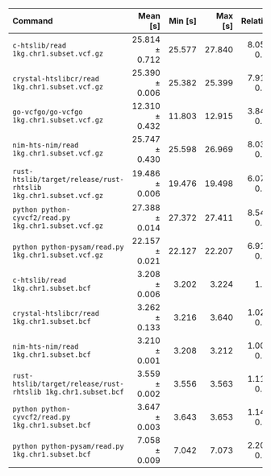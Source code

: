 | Command | Mean [s] | Min [s] | Max [s] | Relative |
|:---|---:|---:|---:|---:|
| `c-htslib/read                           1kg.chr1.subset.vcf.gz` | 25.814 ± 0.712 | 25.577 | 27.840 | 8.05 ± 0.22 |
| `crystal-htslibcr/read                   1kg.chr1.subset.vcf.gz` | 25.390 ± 0.006 | 25.382 | 25.399 | 7.91 ± 0.02 |
| `go-vcfgo/go-vcfgo                       1kg.chr1.subset.vcf.gz` | 12.310 ± 0.432 | 11.803 | 12.915 | 3.84 ± 0.13 |
| `nim-hts-nim/read                        1kg.chr1.subset.vcf.gz` | 25.747 ± 0.430 | 25.598 | 26.969 | 8.03 ± 0.13 |
| `rust-htslib/target/release/rust-rhtslib 1kg.chr1.subset.vcf.gz` | 19.486 ± 0.006 | 19.476 | 19.498 | 6.07 ± 0.01 |
| `python python-cyvcf2/read.py            1kg.chr1.subset.vcf.gz` | 27.388 ± 0.014 | 27.372 | 27.411 | 8.54 ± 0.02 |
| `python python-pysam/read.py             1kg.chr1.subset.vcf.gz` | 22.157 ± 0.021 | 22.127 | 22.207 | 6.91 ± 0.01 |
| `c-htslib/read                           1kg.chr1.subset.bcf` | 3.208 ± 0.006 | 3.202 | 3.224 | 1.00 |
| `crystal-htslibcr/read                   1kg.chr1.subset.bcf` | 3.262 ± 0.133 | 3.216 | 3.640 | 1.02 ± 0.04 |
| `nim-hts-nim/read                        1kg.chr1.subset.bcf` | 3.210 ± 0.001 | 3.208 | 3.212 | 1.00 ± 0.00 |
| `rust-htslib/target/release/rust-rhtslib 1kg.chr1.subset.bcf` | 3.559 ± 0.002 | 3.556 | 3.563 | 1.11 ± 0.00 |
| `python python-cyvcf2/read.py            1kg.chr1.subset.bcf` | 3.647 ± 0.003 | 3.643 | 3.653 | 1.14 ± 0.00 |
| `python python-pysam/read.py             1kg.chr1.subset.bcf` | 7.058 ± 0.009 | 7.042 | 7.073 | 2.20 ± 0.01 |
